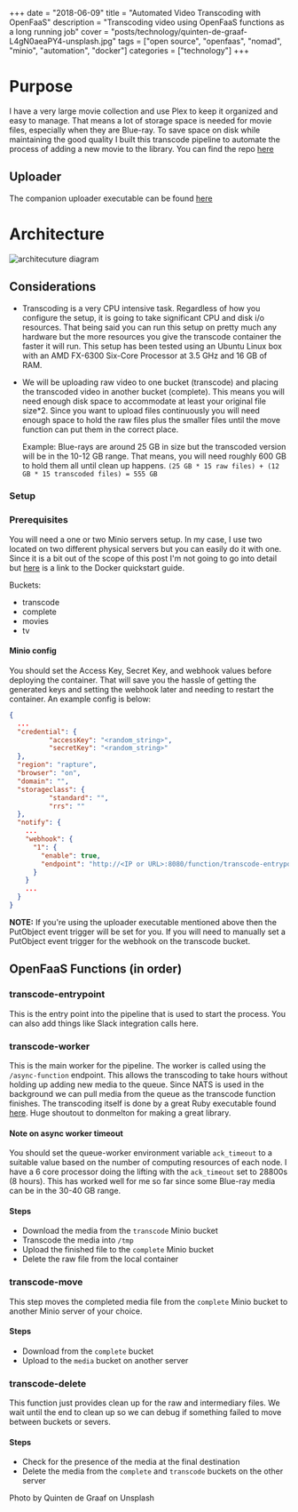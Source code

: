 +++
date = "2018-06-09"
title = "Automated Video Transcoding with OpenFaaS"
description = "Transcoding video using OpenFaaS functions as a long running job"
cover = "posts/technology/quinten-de-graaf-L4gN0aeaPY4-unsplash.jpg"
tags = ["open source", "openfaas", "nomad", "minio", "automation", "docker"]
categories = ["technology"]
+++

# Purpose

I have a very large movie collection and use Plex to keep it organized and easy to manage. That means a lot of storage space is needed for movie files, especially when they are Blue-ray. To save space on disk while maintaining the good quality I built this transcode pipeline to automate the process of adding a new movie to the library. You can find the repo [here](https://github.com/cpitkin/openfaas-transcode)

## Uploader

The companion uploader executable can be found [here](https://github.com/cpitkin/video-upload/)

# Architecture

![architecuture diagram](/img/tp.png)

## Considerations

- Transcoding is a very CPU intensive task. Regardless of how you configure the setup, it is going to take significant CPU and disk i/o resources. That being said you can run this setup on pretty much any hardware but the more resources you give the transcode container the faster it will run. This setup has been tested using an Ubuntu Linux box with an AMD FX-6300 Six-Core Processor at 3.5 GHz and 16 GB of RAM.

- We will be uploading raw video to one bucket (transcode) and placing the transcoded video in another bucket (complete). This means you will need enough disk space to accommodate at least your original file size*2. Since you want to upload files continuously you will need enough space to hold the raw files plus the smaller files until the move function can put them in the correct place.

    Example: Blue-rays are around 25 GB in size but the transcoded version will be in the 10-12 GB range. That means, you will need roughly 600 GB to hold them all until clean up happens. `(25 GB * 15 raw files) + (12 GB * 15 transcoded files) = 555 GB`

### Setup

### Prerequisites

You will need a one or two Minio servers setup. In my case, I use two located on two different physical servers but you can easily do it with one. Since it is a bit out of the scope of this post I'm not going to go into detail but [here](https://docs.minio.io/docs/minio-docker-quickstart-guide) is a link to the Docker quickstart guide. 

Buckets:

- transcode
- complete
- movies
- tv

#### Minio config

You should set the Access Key, Secret Key, and webhook values before deploying the container. That will save you the hassle of getting the generated keys and setting the webhook later and needing to restart the container. An example config is below:

```json
{
  ...
  "credential": {
          "accessKey": "<random_string>",
          "secretKey": "<random_string>"
  },
  "region": "rapture",
  "browser": "on",
  "domain": "",
  "storageclass": {
          "standard": "",
          "rrs": ""
  },
  "notify": {
    ...
    "webhook": {
      "1": {
        "enable": true,
        "endpoint": "http://<IP or URL>:8080/function/transcode-entrypoint"
      }
    }
    ...
  }
}
```

**NOTE:** If you're using the uploader executable mentioned above then the PutObject event trigger will be set for you. If you will need to manually set a PutObject event trigger for the webhook on the transcode bucket.

## OpenFaaS Functions (in order)

### transcode-entrypoint

This is the entry point into the pipeline that is used to start the process. You can also add things like Slack integration calls here.

### transcode-worker

This is the main worker for the pipeline. The worker is called using the `/async-function` endpoint. This allows the transcoding to take hours without holding up adding new media to the queue. Since NATS is used in the background we can pull media from the queue as the transcode function finishes. The transcoding itself is done by a great Ruby executable found [here](https://github.com/donmelton/video_transcoding). Huge shoutout to donmelton for making a great library.

#### Note on async worker timeout

You should set the queue-worker environment variable `ack_timeout` to a suitable value based on the number of computing resources of each node. I have a 6 core processor doing the lifting with the `ack_timeout` set to 28800s (8 hours). This has worked well for me so far since some Blue-ray media can be in the 30-40 GB range.

#### Steps

- Download the media from the `transcode` Minio bucket
- Transcode the media into `/tmp`
- Upload the finished file to the `complete` Minio bucket
- Delete the raw file from the local container

### transcode-move

This step moves the completed media file from the `complete` Minio bucket to another Minio server of your choice.

#### Steps

- Download from the `complete` bucket
- Upload to the `media` bucket on another server

### transcode-delete

This function just provides clean up for the raw and intermediary files. We wait until the end to clean up so we can debug if something failed to move between buckets or severs.

#### Steps

- Check for the presence of the media at the final destination
- Delete the media from the `complete` and `transcode` buckets on the other server

Photo by Quinten de Graaf on Unsplash
